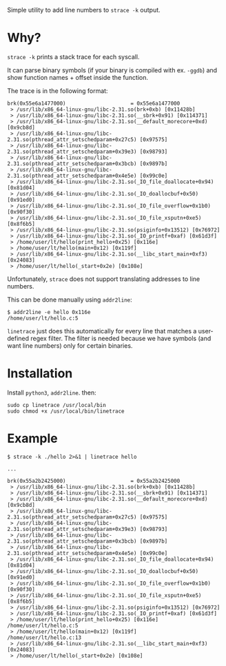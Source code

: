 Simple utility to add line numbers to `strace -k` output.

# Why?

`strace -k` prints a stack trace for each syscall.

It can parse binary symbols (if your binary is compiled with ex. `-ggdb`) and show function names + offset inside the function.

The trace is in the following format:
```
brk(0x55e6a1477000)                     = 0x55e6a1477000
 > /usr/lib/x86_64-linux-gnu/libc-2.31.so(brk+0xb) [0x11428b]
 > /usr/lib/x86_64-linux-gnu/libc-2.31.so(__sbrk+0x91) [0x114371]
 > /usr/lib/x86_64-linux-gnu/libc-2.31.so(__default_morecore+0xd) [0x9cb8d]
 > /usr/lib/x86_64-linux-gnu/libc-2.31.so(pthread_attr_setschedparam+0x27c5) [0x97575]
 > /usr/lib/x86_64-linux-gnu/libc-2.31.so(pthread_attr_setschedparam+0x39e3) [0x98793]
 > /usr/lib/x86_64-linux-gnu/libc-2.31.so(pthread_attr_setschedparam+0x3bcb) [0x9897b]
 > /usr/lib/x86_64-linux-gnu/libc-2.31.so(pthread_attr_setschedparam+0x4e5e) [0x99c0e]
 > /usr/lib/x86_64-linux-gnu/libc-2.31.so(_IO_file_doallocate+0x94) [0x81d04]
 > /usr/lib/x86_64-linux-gnu/libc-2.31.so(_IO_doallocbuf+0x50) [0x91ed0]
 > /usr/lib/x86_64-linux-gnu/libc-2.31.so(_IO_file_overflow+0x1b0) [0x90f30]
 > /usr/lib/x86_64-linux-gnu/libc-2.31.so(_IO_file_xsputn+0xe5) [0x8f6b5]
 > /usr/lib/x86_64-linux-gnu/libc-2.31.so(psiginfo+0x13512) [0x76972]
 > /usr/lib/x86_64-linux-gnu/libc-2.31.so(_IO_printf+0xaf) [0x61d3f]
 > /home/user/lt/hello(print_hello+0x25) [0x116e]
 > /home/user/lt/hello(main+0x12) [0x119f]
 > /usr/lib/x86_64-linux-gnu/libc-2.31.so(__libc_start_main+0xf3) [0x24083]
 > /home/user/lt/hello(_start+0x2e) [0x108e]
```

Unfortunately, `strace` does not support translating addresses to line numbers.

This can be done manually using `addr2line`:
```
$ addr2line -e hello 0x116e
/home/user/lt/hello.c:5
```

`linetrace` just does this automatically for every line that matches a user-defined regex filter.
The filter is needed because we have symbols (and want line numbers) only for certain binaries.

# Installation
Install `python3`, `addr2line`. then:

```
sudo cp linetrace /usr/local/bin
sudo chmod +x /usr/local/bin/linetrace
```

# Example

```
$ strace -k ./hello 2>&1 | linetrace hello

...

brk(0x55a2b2425000)                     = 0x55a2b2425000
 > /usr/lib/x86_64-linux-gnu/libc-2.31.so(brk+0xb) [0x11428b]
 > /usr/lib/x86_64-linux-gnu/libc-2.31.so(__sbrk+0x91) [0x114371]
 > /usr/lib/x86_64-linux-gnu/libc-2.31.so(__default_morecore+0xd) [0x9cb8d]
 > /usr/lib/x86_64-linux-gnu/libc-2.31.so(pthread_attr_setschedparam+0x27c5) [0x97575]
 > /usr/lib/x86_64-linux-gnu/libc-2.31.so(pthread_attr_setschedparam+0x39e3) [0x98793]
 > /usr/lib/x86_64-linux-gnu/libc-2.31.so(pthread_attr_setschedparam+0x3bcb) [0x9897b]
 > /usr/lib/x86_64-linux-gnu/libc-2.31.so(pthread_attr_setschedparam+0x4e5e) [0x99c0e]
 > /usr/lib/x86_64-linux-gnu/libc-2.31.so(_IO_file_doallocate+0x94) [0x81d04]
 > /usr/lib/x86_64-linux-gnu/libc-2.31.so(_IO_doallocbuf+0x50) [0x91ed0]
 > /usr/lib/x86_64-linux-gnu/libc-2.31.so(_IO_file_overflow+0x1b0) [0x90f30]
 > /usr/lib/x86_64-linux-gnu/libc-2.31.so(_IO_file_xsputn+0xe5) [0x8f6b5]
 > /usr/lib/x86_64-linux-gnu/libc-2.31.so(psiginfo+0x13512) [0x76972]
 > /usr/lib/x86_64-linux-gnu/libc-2.31.so(_IO_printf+0xaf) [0x61d3f]
 > /home/user/lt/hello(print_hello+0x25) [0x116e]
/home/user/lt/hello.c:5
 > /home/user/lt/hello(main+0x12) [0x119f]
/home/user/lt/hello.c:13
 > /usr/lib/x86_64-linux-gnu/libc-2.31.so(__libc_start_main+0xf3) [0x24083]
 > /home/user/lt/hello(_start+0x2e) [0x108e]
```
